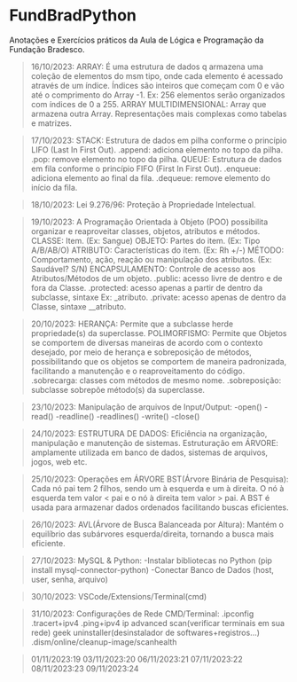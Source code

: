 # FundBradPython
Anotações e Exercícios práticos da Aula de Lógica e Programação da Fundação Bradesco.

>16/10/2023:
ARRAY: É uma estrutura de dados q armazena uma coleção de elementos do msm tipo, onde cada elemento é acessado através de um índice. Índices são inteiros que começam com 0 e vão até o comprimento do Array -1. Ex: 256 elementos serão organizados com índices de 0 a 255.
ARRAY MULTIDIMENSIONAL: Array que armazena outra Array. Representações mais complexas como tabelas e matrizes.

>17/10/2023:
STACK: Estrutura de dados em pilha conforme o princípio LIFO (Last In First Out).
.append: adiciona elemento no topo da pilha.
.pop: remove elemento no topo da pilha.
QUEUE: Estrutura de dados em fila conforme o princípio FIFO (First In First Out).
.enqueue: adiciona elemento ao final da fila.
.dequeue: remove elemento do início da fila.

>18/10/2023:
Lei 9.276/96: Proteção à Propriedade Intelectual.

>19/10/2023:
A Programação Orientada à Objeto (POO) possibilita organizar e reaproveitar classes, objetos, atributos e métodos.
CLASSE: Item. (Ex: Sangue)
OBJETO: Partes do item. (Ex: Tipo A/B/AB/O)
ATRIBUTO: Características do item. (Ex: Rh +/-)
MÉTODO: Comportamento, ação, reação ou manipulação dos atributos. (Ex: Saudável? S/N)
ENCAPSULAMENTO: Controle de acesso aos Atributos/Métodos de um objeto.
.public: acesso livre de dentro e de fora da Classe.
.protected: acesso apenas a partir de dentro da subclasse, sintaxe Ex: _atributo.
.private: acesso apenas de dentro da Classe, sintaxe __atributo.

>20/10/2023:
HERANÇA: Permite que a subclasse herde propriedade(s) da superclasse.
POLIMORFISMO: Permite que Objetos se comportem de diversas maneiras de acordo com o contexto desejado, por meio de herança e sobreposição de métodos, possibilitando que os objetos se comportem de maneira padronizada, facilitando a manutenção e o reaproveitamento do código.
.sobrecarga: classes com métodos de mesmo nome.
.sobreposição: subclasse sobrepõe método(s) da superclasse.

>23/10/2023:
Manipulação de arquivos de Input/Output:
-open()
-read()
-readline()
-readlines()
-write()
-close()

>24/10/2023:
ESTRUTURA DE DADOS:
Eficiência na organização, manipulação e manutenção de sistemas.
Estruturação em ÁRVORE: amplamente utilizada em banco de dados, sistemas de arquivos, jogos, web etc.

>25/10/2023:
Operações em ÁRVORE
BST(Árvore Binária de Pesquisa):
Cada nó pai tem 2 filhos, sendo um à esquerda e um à direita.
O nó à esquerda tem valor < pai e o nó à direita tem valor > pai.
A BST é usada para armazenar dados ordenados facilitando buscas eficientes.

>26/10/2023:
AVL(Árvore de Busca Balanceada por Altura):
Mantém o equilíbrio das subárvores esquerda/direita, tornando a busca mais eficiente.

>27/10/2023:
MySQL & Python:
-Instalar bibliotecas no Python (pip install mysql-connector-python)
-Conectar Banco de Dados (host, user, senha, arquivo)

>30/10/2023:
VSCode/Extensions/Terminal(cmd)

>31/10/2023:
Configurações de Rede
CMD/Terminal:
.ipconfig
.tracert+ipv4
.ping+ipv4
ip advanced scan(verificar terminais em sua rede)
geek uninstaller(desinstalador de softwares+registros...)
.dism/online/cleanup-image/scanhealth

>01/11/2023:19
>03/11/2023:20
>06/11/2023:21
>07/11/2023:22
>08/11/2023:23
>09/11/2023:24
